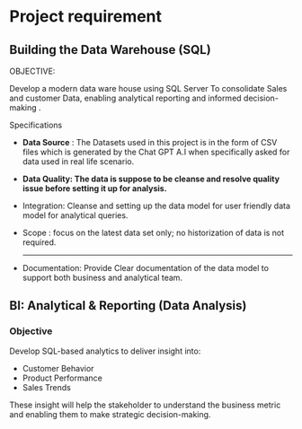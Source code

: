 # Project requirement

## Building the Data Warehouse (SQL)

OBJECTIVE:

Develop a modern data ware house using SQL Server To consolidate Sales and customer Data, enabling analytical reporting and informed decision- making .

Specifications

- **Data Source** : The Datasets used in this project is in the form of CSV files which is generated by the Chat GPT A.I  when specifically asked for data used in real life scenario.
- **Data Quality: The data is suppose to be cleanse and resolve quality  issue before setting it up for analysis.**
- Integration: Cleanse and  setting up the data model for user friendly data model for analytical queries.
- Scope : focus on the latest data set only; no historization of data is not required.
    
    ---
    
- Documentation: Provide Clear documentation of the data model to support both business and analytical team.

## BI: Analytical & Reporting (Data Analysis)

### Objective

Develop SQL-based analytics to deliver insight into:

- Customer Behavior
- Product Performance
- Sales Trends

These insight will help the stakeholder to understand the business metric and enabling them to make strategic decision-making.